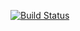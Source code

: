 [![Build Status](https://travis-ci.org/tdeschryver/js-playground.svg?branch=master)](https://travis-ci.org/tdeschryver/js-playground)